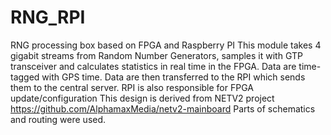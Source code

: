 # RNG_RPI
RNG processing box based on FPGA and Raspberry PI
This module takes 4 gigabit streams from Random Number Generators, 
samples it with GTP transceiver and calculates statistics in real time in the FPGA.
Data are time-tagged with GPS time.
Data are then transferred to the RPI which sends them to the central server.
RPI is also responsible for FPGA update/configuration
This design is derived from NETV2 project
https://github.com/AlphamaxMedia/netv2-mainboard
Parts of schematics and routing were used.
